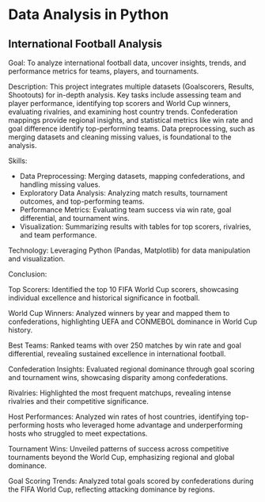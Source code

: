 # Data Analysis in Python

## International Football Analysis

Goal: To analyze international football data, uncover insights, trends, and performance metrics for teams, players, and tournaments.

Description: This project integrates multiple datasets (Goalscorers, Results, Shootouts) for in-depth analysis. Key tasks include assessing team and player performance, identifying top scorers and World Cup winners, evaluating rivalries, and examining host country trends. Confederation mappings provide regional insights, and statistical metrics like win rate and goal difference identify top-performing teams. Data preprocessing, such as merging datasets and cleaning missing values, is foundational to the analysis.

Skills:

- Data Preprocessing: Merging datasets, mapping confederations, and handling missing values.
- Exploratory Data Analysis: Analyzing match results, tournament outcomes, and top-performing teams.
- Performance Metrics: Evaluating team success via win rate, goal differential, and tournament wins.
- Visualization: Summarizing results with tables for top scorers, rivalries, and team performance.
  
Technology: Leveraging Python (Pandas, Matplotlib) for data manipulation and visualization.

Conclusion:

Top Scorers:
Identified the top 10 FIFA World Cup scorers, showcasing individual excellence and historical significance in football.

World Cup Winners:
Analyzed winners by year and mapped them to confederations, highlighting UEFA and CONMEBOL dominance in World Cup history.

Best Teams:
Ranked teams with over 250 matches by win rate and goal differential, revealing sustained excellence in international football.

Confederation Insights:
Evaluated regional dominance through goal scoring and tournament wins, showcasing disparity among confederations.

Rivalries:
Highlighted the most frequent matchups, revealing intense rivalries and their competitive significance.

Host Performances:
Analyzed win rates of host countries, identifying top-performing hosts who leveraged home advantage and underperforming hosts who struggled to meet expectations.

Tournament Wins:
Unveiled patterns of success across competitive tournaments beyond the World Cup, emphasizing regional and global dominance.

Goal Scoring Trends:
Analyzed total goals scored by confederations during the FIFA World Cup, reflecting attacking dominance by regions.
